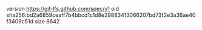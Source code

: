 version https://git-lfs.github.com/spec/v1
oid sha256:bd2a6859ceaff7b4bbcd1c1d8e29883413066207bd73f2e3a36ae40f3409c51d
size 8642
